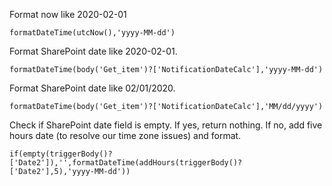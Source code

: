 Format now like 2020-02-01

```formatDateTime(utcNow(),'yyyy-MM-dd')```

Format SharePoint date like 2020-02-01.

```formatDateTime(body('Get_item')?['NotificationDateCalc'],'yyyy-MM-dd')```

Format SharePoint date like 02/01/2020.

```formatDateTime(body('Get_item')?['NotificationDateCalc'],'MM/dd/yyyy')```

Check if SharePoint date field is empty. If yes, return nothing. If no, add five hours date (to resolve our time zone issues) and format.

```if(empty(triggerBody()?['Date2']),'',formatDateTime(addHours(triggerBody()?['Date2'],5),'yyyy-MM-dd'))```
